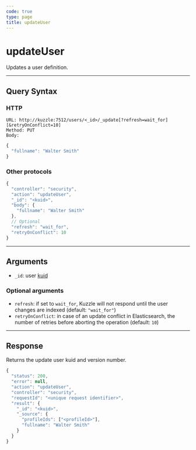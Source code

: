 ```yaml
---
code: true
type: page
title: updateUser
---
```


# updateUser

Updates a user definition.

---

## Query Syntax

### HTTP

```http
URL: http://kuzzle:7512/users/<_id>/_update[?refresh=wait_for][&retryOnConflict=10]
Method: PUT
Body:
```

```js
{
  "fullname": "Walter Smith"
}
```

### Other protocols

```js
{
  "controller": "security",
  "action": "updateUser",
  "_id": "<kuid>",
  "body": {
    "fullname": "Walter Smith"
  },
  // Optional
  "refresh": "wait_for",
  "retryOnConflict": 10
}
```

---

## Arguments

- `_id`: user [kuid](/core/2/guides/main-concepts/authentication#kuzzle-user-identifier-kuid)

### Optional arguments

- `refresh`: if set to `wait_for`, Kuzzle will not respond until the user changes are indexed (default: `"wait_for"`)
- `retryOnConflict`: in case of an update conflict in Elasticsearch, the number of retries before aborting the operation (default: `10`)

---

## Response

Returns the update user kuid and version number.

```js
{
  "status": 200,
  "error": null,
  "action": "updateUser",
  "controller": "security",
  "requestId": "<unique request identifier>",
  "result": {
    "_id": "<kuid>",
    "_source": {
      "profileIds": ["<profileId>"],
      "fullname": "Walter Smith"
    }
  }
}
```
